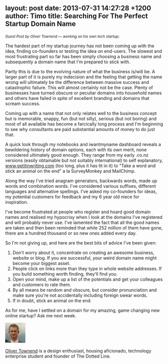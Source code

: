 layout: post
date: 2013-07-31 14:27:28 +1200
author: Timo
title: Searching For The Perfect Startup Domain Name
----

_<small>Guest Post by Oliver Townend &mdash; working on his own tech startup:</small>_

The hardest part of my startup journey has not been coming up with the idea, finding co-founders or testing the idea on end-users. The slowest and most frustrating part so far has been simply choosing a business name and subsequently a domain name that I'm prepared to stick with. 

Partly this is due to the evolving nature of what the business is/will be. A larger part of it is purely my indecision and the feeling that getting the name wrong will ultimately be the difference between massive success and catastrophic failure. This will almost certainly not be the case. Plenty of businesses have turned obscure or peculiar domains into household names and others have failed in spite of excellent branding and domains that scream success.

Coming up with a name that not only relates well to the business concept but is memorable, snappy, fun (but not silly), serious (but not boring) and most of all available has become a farcically long process and I'm beginning to see why consultants are paid substantial amounts of money to do just that. 

A quick look through my notebooks and iwantmyname dashboard reveals a bewildering history of domain options, each with its own merit, none considered ultimately good enough. They range from my early .co.nz versions (easily obtainable but not suitably international) to self explanatory, www.getitinwriting.com (too long, plus it has tit in it) to "Take a word and stick an animal on the end" a la SurveyMonkey and MailChimp. 

Along the way I've tried anagram generators, backwards words, made up words and combination words. I've considered various suffixes, different languages and alternative spellings. I've asked my co-founders for ideas, my potential customers for feedback and my 6 year old niece for inspiration. 

I've become frustrated at people who register and hoard good domain names and realised my hypocrisy when I look at the domains I've registered and will probably never use. I've lamented the fact that all the good names are taken and 
then been reminded that while 252 million of them have gone, there are a hundred thousand or so new ones added every day. 

So I'm not giving up, and here are the best bits of advice I've been given:

1. Don't worry about it, concentrate on creating an awesome business, website or blog. If you are successful, your weird domain name might become your biggest asset.
2. People click on links more than they type in whole website addresses. If you build something worth finding, they'll find you.
3. Open your mind, make up a list of the potentials and get your colleagues and customers to rate them.
4. By all means be random and obscure, but consider pronunciation and make sure you're not accidentally including foreign swear words.
5. If in doubt, stick an animal on the end.

As for me, have I settled on a domain for my amazing, game changing new online startup? Ask me next week.

![Oliver Townend](/media/2013-07-31-oliver-townend.png)

[Oliver Townend](http://www.townend.co.nz/) is a design enthusiast, housing aficionado, technology enterprise student and founder of The Dotted Line.
